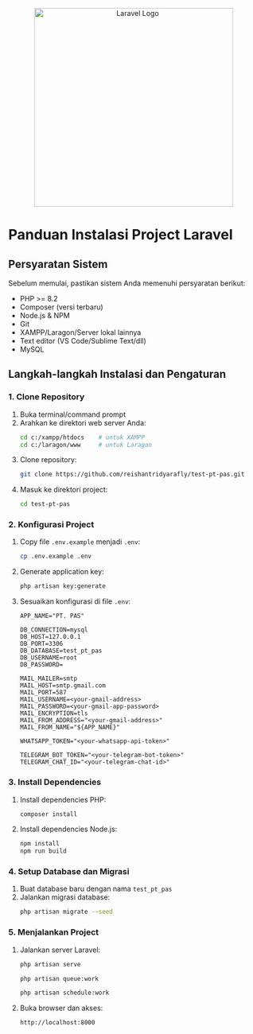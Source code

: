 <p align="center"><a href="javascript:void(0);" target="_blank"><img src="https://recruitment-pas.web.app/assets/logo-pas-with-text.a23ed92b.png" width="400" alt="Laravel Logo"></a></p>

# Panduan Instalasi Project Laravel

## Persyaratan Sistem

Sebelum memulai, pastikan sistem Anda memenuhi persyaratan berikut:

-   PHP >= 8.2
-   Composer (versi terbaru)
-   Node.js & NPM
-   Git
-   XAMPP/Laragon/Server lokal lainnya
-   Text editor (VS Code/Sublime Text/dll)
-   MySQL

## Langkah-langkah Instalasi dan Pengaturan

### 1. Clone Repository

1. Buka terminal/command prompt
2. Arahkan ke direktori web server Anda:
    ```bash
    cd c:/xampp/htdocs    # untuk XAMPP
    cd c:/laragon/www     # untuk Laragon
    ```
3. Clone repository:
    ```bash
    git clone https://github.com/reishantridyarafly/test-pt-pas.git
    ```
4. Masuk ke direktori project:
    ```bash
    cd test-pt-pas
    ```

### 2. Konfigurasi Project

1. Copy file `.env.example` menjadi `.env`:
    ```bash
    cp .env.example .env
    ```
2. Generate application key:
    ```bash
    php artisan key:generate
    ```
3. Sesuaikan konfigurasi di file `.env`:

    ```
    APP_NAME="PT. PAS"
    
    DB_CONNECTION=mysql
    DB_HOST=127.0.0.1
    DB_PORT=3306
    DB_DATABASE=test_pt_pas
    DB_USERNAME=root
    DB_PASSWORD=

    MAIL_MAILER=smtp
    MAIL_HOST=smtp.gmail.com
    MAIL_PORT=587
    MAIL_USERNAME=<your-gmail-address>
    MAIL_PASSWORD=<your-gmail-app-password>
    MAIL_ENCRYPTION=tls
    MAIL_FROM_ADDRESS="<your-gmail-address>"
    MAIL_FROM_NAME="${APP_NAME}"

    WHATSAPP_TOKEN="<your-whatsapp-api-token>"

    TELEGRAM_BOT_TOKEN="<your-telegram-bot-token>"
    TELEGRAM_CHAT_ID="<your-telegram-chat-id>"
    ```

### 3. Install Dependencies

1. Install dependencies PHP:
    ```bash
    composer install
    ```
2. Install dependencies Node.js:
    ```bash
    npm install
    npm run build
    ```

### 4. Setup Database dan Migrasi

1. Buat database baru dengan nama `test_pt_pas`
2. Jalankan migrasi database:
    ```bash
    php artisan migrate --seed
    ```

### 5. Menjalankan Project

1. Jalankan server Laravel:

    ```bash
    php artisan serve

    php artisan queue:work

    php artisan schedule:work
    ```

2. Buka browser dan akses:
    ```
    http://localhost:8000
    ```
